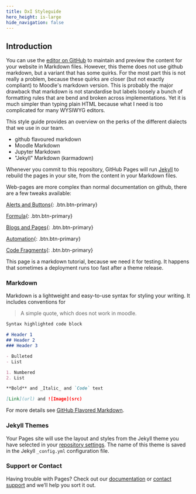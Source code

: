 ```yaml
---
title: DxI Styleguide
hero_height: is-large
hide_navigation: false
---
```


## Introduction

You can use the [editor on GitHub](https://github.com/dxiai/tmppages.github.io/edit/gh-pages/index.md) to maintain and preview the content for your website in Markdown files. However, this theme does not use github markdown, but a variant that has some quirks. For the most part this is not really a problem, because these quirks are closer (but not exactly compliant) to Moodle's markdown version. This is probably the major drawback that markdown is not standardise but labels loosely a bunch of formatting rules that are bend and broken across implementations. Yet it is much simpler than typing plain HTML because what I need is too complicated for many WYSIWYG editors.

This style guide provides an overview on the perks of the different dialects that we use in our team.

- github flavoured markdown
- Moodle Markdown 
- Jupyter Markdown 
- "Jekyll" Markdown (karmadown)

Whenever you commit to this repository, GitHub Pages will run [Jekyll](https://jekyllrb.com/) to rebuild the pages in your site, from the content in your Markdown files.

Web-pages are more complex than normal documentation on github, there are a few tweaks available: 

[Alerts and Buttons](alerts.md){: .btn.btn-primary}

[Formula](mathjax.md){: .btn.btn-primary}

[Blogs and Pages](blogs.md){: .btn.btn-primary}

[Automation](automation.md){: .btn.btn-primary}

[Code Fragments](code.md){: .btn.btn-primary}

This page is a markdown tutorial, because we need it for testing. It happens that sometimes a deployment runs too fast after a theme release.

### Markdown

Markdown is a lightweight and easy-to-use syntax for styling your writing. It includes conventions for

> A simple quote, which does not work in moodle. 


```markdown
Syntax highlighted code block

# Header 1
## Header 2
### Header 3

- Bulleted
- List

1. Numbered
2. List

**Bold** and _Italic_ and `Code` text

[Link](url) and ![Image](src)
```

For more details see [GitHub Flavored Markdown](https://guides.github.com/features/mastering-markdown/).

### Jekyll Themes

Your Pages site will use the layout and styles from the Jekyll theme you have selected in your [repository settings](https://github.com/dxiai/tmppages.github.io/settings). The name of this theme is saved in the Jekyll `_config.yml` configuration file.

### Support or Contact

Having trouble with Pages? Check out our [documentation](https://docs.github.com/categories/github-pages-basics/) or [contact support](https://github.com/contact) and we’ll help you sort it out.

